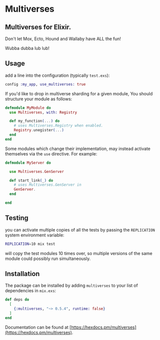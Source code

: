# Multiverses

## Multiverses for Elixir.

Don't let Mox, Ecto, Hound and Wallaby have ALL the fun!

Wubba dubba lub lub!

## Usage

add a line into the configuration (typically `test.exs`):

```elixir
config :my_app, use_multiverses: true
```

If you'd like to drop in multiverse sharding for a given module,
You should structure your module as follows:

```elixir
defmodule MyModule do
  use Multiverses, with: Registry

  def my_function(...) do
    # uses Multiverses.Registry when enabled.
    Registry.unegister(...)
  end
end
```

Some modules which change their implementation, may instead activate
themselves via the `use` directive.  For example:

```elixir
defmodule MyServer do

  use Multiverses.GenServer

  def start_link(_) do
    # uses Multiverses.GenServer in
    GenServer.
  end

end
```

## Testing

you can activate multiple copies of all the tests by passing the
`REPLICATION` system environment variable:

```bash
REPLICATION=10 mix test
```

will copy the test modules 10 times over, so multiple versions of the
same module could possibly run simultaneously.

## Installation

The package can be installed
by adding `multiverses` to your list of dependencies in `mix.exs`:

```elixir
def deps do
  [
    {:multiverses, "~> 0.5.4", runtime: false}
  ]
end
```

Documentation can be found at [https://hexdocs.pm/multiverses](https://hexdocs.pm/multiverses).

